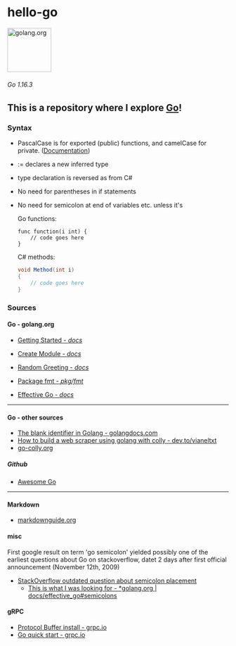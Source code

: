 # hello-go

<a href="https://golang.org">
<img src="https://blog.golang.org/go-brand/Go-Logo/SVG/Go-Logo_Blue.svg" alt="golang.org" height="100">
</a>

###### Go 1.16.3

## This is a repository where I explore [Go](https://golang.org)!

### Syntax

 - PascalCase is for exported (public) functions, and camelCase for private. ([Documentation](https://golang.org/ref/spec#Exported_identifiers))
 - := declares a new inferred type
 - type declaration is reversed as from C#
 - No need for parentheses in if statements
 - No need for semicolon at end of variables etc. unless it's  

    Go functions:

    ```golang
    func function(i int) {
        // code goes here
    }
    ```

    C# methods: 

    ```csharp
    void Method(int i)
    {
        // code goes here
    }
    ```


### Sources

#### Go - golang.org
 - [Getting Started - *docs*](https://golang.org/doc/tutorial/getting-started)
 - [Create Module - *docs*](https://golang.org/doc/tutorial/create-module)
 - [Random Greeting - *docs*](https://golang.org/doc/tutorial/random-greeting)

 - [Package fmt - *pkg/fmt*](https://golang.org/pkg/fmt/#Printf)

 - [Effective Go - *docs*](https://golang.org/doc/effective_go)

---
#### Go - other sources

 - [The blank identifier in Golang - golangdocs.com](https://golangdocs.com/blank-identifier-in-golang)
 - [How to build a web scraper using golang with colly - dev.to/vianeltxt](https://dev.to/vianeltxt/how-to-build-a-web-scraper-using-golang-with-colly-18lh)
 - [go-colly.org](http://go-colly.org/)

 ##### Github
 
  - [Awesome Go](https://github.com/avelino/awesome-go)

 -----

#### Markdown
 - [markdownguide.org](https://www.markdownguide.org/)

#### misc
  First google result on term 'go semicolon' yielded possibly one of the earliest questions about Go on stackoverflow, datet 2 days after first official announcement (November 12th, 2009)
 - [StackOverflow outdated question about semicolon placement](https://stackoverflow.com/questions/1719999/why-do-i-need-a-semicolon-here)
    - [This is what I was looking for - *golang.org | docs/effective_go#semicolons](https://golang.org/doc/effective_go#semicolons)

#### gRPC
 - [Protocol Buffer install - grpc.io](https://grpc.io/docs/protoc-installation/)
 - [Go quick start - grpc.io](https://grpc.io/docs/languages/go/quickstart/)